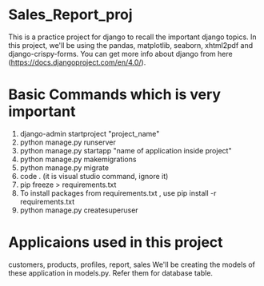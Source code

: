 # Sales_Report_proj
This is a practice project for django to recall the important django topics. In this project, we'll be using the pandas, matplotlib, seaborn, xhtml2pdf and django-crispy-forms.
You can get more info about django from here (https://docs.djangoproject.com/en/4.0/).

# Basic Commands which is very important 
1. django-admin startproject "project_name"
2. python manage.py runserver
3. python manage.py startapp "name of application inside project"
4. python manage.py makemigrations
5. python manage.py migrate
6. code . (it is visual studio command, ignore it)
7. pip freeze > requirements.txt
8. To install packages from requirements.txt , use pip install -r requirements.txt
9. python manage.py createsuperuser

# Applicaions used in this project
customers, products, profiles, report, sales 
We'll be creating the models of these application in models.py. Refer them for database table.
